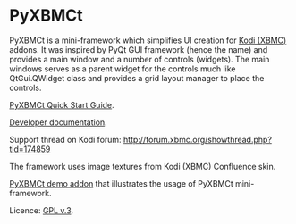 PyXBMCt
=======

PyXBMCt is a mini-framework which simplifies UI creation for [Kodi (XBMC)](www.kodi.tv) addons.
It was inspired by PyQt GUI framework (hence the name) and provides a main window and a number of controls (widgets).
The main windows serves as a parent widget for the controls much like QtGui.QWidget class and provides a grid layout
manager to place the controls.

[PyXBMCt Quick Start Guide](https://dl.dropboxusercontent.com/u/24356082/PyXBMCt_QuickStart.pdf).

[Developer documentation](http://romanvm.github.io/PyXBMCt/docs).

Support thread on Kodi forum: http://forum.xbmc.org/showthread.php?tid=174859

The framework uses image textures from Kodi (XBMC) Confluence skin.

[PyXBMCt demo addon](https://github.com/romanvm/pyxbmct.demo) that illustrates the usage of PyXBMCt mini-framework.

Licence: [GPL v.3](http://www.gnu.org/licenses/gpl.html).
